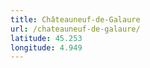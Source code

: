 ```yaml
---
title: Châteauneuf-de-Galaure
url: /chateauneuf-de-galaure/
latitude: 45.253
longitude: 4.949
---
```

